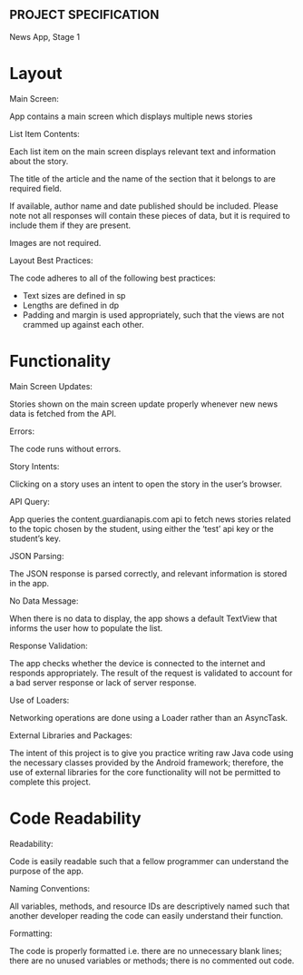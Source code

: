 ## PROJECT SPECIFICATION

   News App, Stage 1
   
# Layout

Main Screen:

App contains a main screen which displays multiple news stories

List Item Contents:

Each list item on the main screen displays relevant text and information about the story.

The title of the article and the name of the section that it belongs to are required field.

If available, author name and date published should be included. Please note not all responses will contain these pieces of data, but it is required to include them if they are present.

Images are not required.

Layout Best Practices:

The code adheres to all of the following best practices:

* Text sizes are defined in sp
* Lengths are defined in dp
* Padding and margin is used appropriately, such that the views are not crammed up against each other.

# Functionality

Main Screen Updates:

Stories shown on the main screen update properly whenever new news data is fetched from the API.

Errors:

The code runs without errors.

Story Intents:

Clicking on a story uses an intent to open the story in the user’s browser.

API Query:

App queries the content.guardianapis.com api to fetch news stories related to the topic chosen by the student, using either the ‘test’ api key or the student’s key.

JSON Parsing:

The JSON response is parsed correctly, and relevant information is stored in the app.

No Data Message:

When there is no data to display, the app shows a default TextView that informs the user how to populate the list.

Response Validation:

The app checks whether the device is connected to the internet and responds appropriately. The result of the request is validated to account for a bad server response or lack of server response.

Use of Loaders:

Networking operations are done using a Loader rather than an AsyncTask.

External Libraries and Packages:

The intent of this project is to give you practice writing raw Java code using the necessary classes provided by the Android framework; therefore, the use of external libraries for the core functionality will not be permitted to complete this project.

# Code Readability

Readability:

Code is easily readable such that a fellow programmer can understand the purpose of the app.

Naming Conventions:

All variables, methods, and resource IDs are descriptively named such that another developer reading the code can easily understand their function.

Formatting:

The code is properly formatted i.e. there are no unnecessary blank lines; there are no unused variables or methods; there is no commented out code.
   
   
